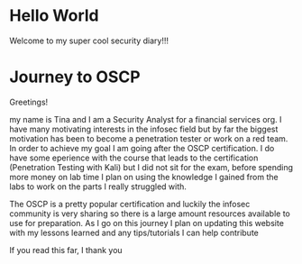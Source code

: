 
<body>
<h1>Hello World</h1>
<p>Welcome to my super cool security diary!!!</p>
</body>

<h1>Journey to OSCP</h1>
Greetings!

my name is Tina and I am a Security Analyst for a financial services org. I have many motivating interests in the infosec field but by far the biggest motivation has been to become a penetration tester or work on a red team. In order to achieve my goal I am going after the OSCP certification. I do have some eperience with the course that leads to the certification (Penetration Testing with Kali) but I did not sit for the exam, before spending more money on lab time I plan on using the knowledge I gained from the labs to work on the parts I really struggled with.

The OSCP is a pretty popular certification and luckily the infosec community is very sharing so there is a large amount resources available to use for preparation. As I go on this journey I plan on updating this website with my lessons learned and any tips/tutorials I can help contribute

If you read this far, I thank you
